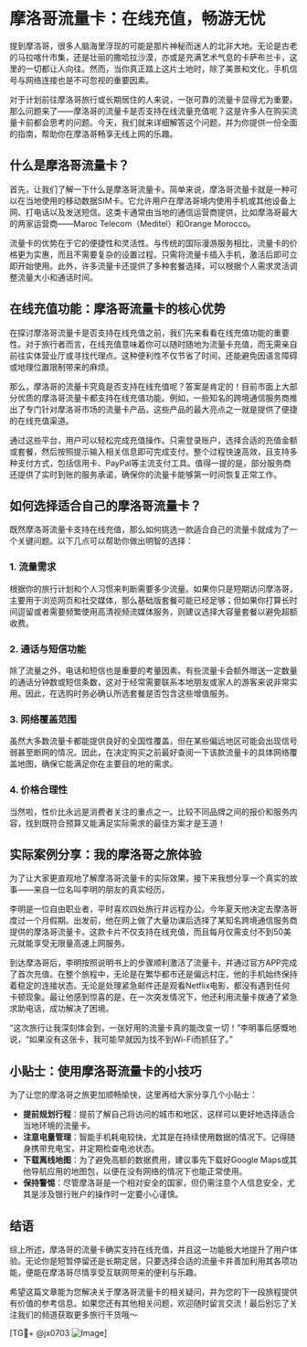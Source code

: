 # 摩洛哥流量卡：在线充值，畅游无忧

提到摩洛哥，很多人脑海里浮现的可能是那片神秘而迷人的北非大地。无论是古老的马拉喀什市集，还是壮丽的撒哈拉沙漠，亦或是充满艺术气息的卡萨布兰卡，这里的一切都让人向往。然而，当你真正踏上这片土地时，除了美景和文化，手机信号与网络连接也是不可忽视的重要因素。

对于计划前往摩洛哥旅行或长期居住的人来说，一张可靠的流量卡显得尤为重要。那么问题来了——摩洛哥的流量卡是否支持在线流量充值呢？这是许多人在购买流量卡前都会思考的问题。今天，我们就来详细解答这个问题，并为你提供一份全面的指南，帮助你在摩洛哥畅享无线上网的乐趣。

## 什么是摩洛哥流量卡？

首先，让我们了解一下什么是摩洛哥流量卡。简单来说，摩洛哥流量卡就是一种可以在当地使用的移动数据SIM卡。它允许用户在摩洛哥境内使用手机或其他设备上网、打电话以及发送短信。这类卡通常由当地的通信运营商提供，比如摩洛哥最大的两家运营商——Maroc Telecom（Meditel）和Orange Morocco。

流量卡的优势在于它的便捷性和灵活性。与传统的国际漫游服务相比，流量卡的价格更为实惠，而且不需要复杂的设置过程。只需将流量卡插入手机，激活后即可立即开始使用。此外，许多流量卡还提供了多种套餐选择，可以根据个人需求灵活调整流量大小和通话时间。

## 在线充值功能：摩洛哥流量卡的核心优势

在探讨摩洛哥流量卡是否支持在线充值之前，我们先来看看在线充值功能的重要性。对于旅行者而言，在线充值意味着你可以随时随地为流量卡充值，而无需亲自前往实体营业厅或寻找代理点。这种便利性不仅节省了时间，还能避免因语言障碍或地理位置限制带来的麻烦。

那么，摩洛哥的流量卡究竟是否支持在线充值呢？答案是肯定的！目前市面上大部分优质的摩洛哥流量卡都支持在线充值功能。例如，一些知名的跨境通信服务商推出了专门针对摩洛哥市场的流量卡产品，这些产品的最大亮点之一就是提供了便捷的在线充值渠道。

通过这些平台，用户可以轻松完成充值操作。只需登录账户，选择合适的充值金额或套餐，然后按照提示输入相关信息即可完成支付。整个过程快速高效，且支持多种支付方式，包括信用卡、PayPal等主流支付工具。值得一提的是，部分服务商还提供了实时到账的服务承诺，确保你的流量卡能够第一时间恢复正常工作。

## 如何选择适合自己的摩洛哥流量卡？

既然摩洛哥流量卡支持在线充值，那么如何挑选一款适合自己的流量卡就成为了一个关键问题。以下几点可以帮助你做出明智的选择：

### 1. **流量需求**
根据你的旅行计划和个人习惯来判断需要多少流量。如果你只是短期访问摩洛哥，主要用于浏览网页和社交媒体，那么基础版套餐可能已经足够；但如果你打算长时间逗留或者需要频繁使用高清视频流媒体服务，则建议选择大容量套餐以避免超额收费。

### 2. **通话与短信功能**
除了流量之外，电话和短信也是重要的考量因素。有些流量卡会额外赠送一定数量的通话分钟数或短信条数，这对于经常需要联系本地朋友或家人的游客来说非常实用。因此，在选购时务必确认所选套餐是否包含这些增值服务。

### 3. **网络覆盖范围**
虽然大多数流量卡都能提供良好的全国性覆盖，但在某些偏远地区可能会出现信号弱甚至断网的情况。因此，在决定购买之前最好查阅一下该款流量卡的具体网络覆盖地图，确保它能满足你在主要目的地的需求。

### 4. **价格合理性**
当然啦，性价比永远是消费者关注的重点之一。比较不同品牌之间的报价和服务内容，找到既符合预算又能满足实际需求的最佳方案才是王道！

## 实际案例分享：我的摩洛哥之旅体验

为了让大家更直观地了解摩洛哥流量卡的实际效果，接下来我想分享一个真实的故事——来自一位名叫李明的朋友的真实经历。

李明是一位自由职业者，平时喜欢四处旅行并远程办公。今年夏天他决定去摩洛哥度过一个月假期。出发前，他在网上做了大量功课后选择了某知名跨境通信服务商提供的摩洛哥流量卡。这款卡片不仅支持在线充值，而且每月仅需支付不到50美元就能享受无限量高速上网服务。

到达摩洛哥后，李明按照说明书上的步骤顺利激活了流量卡，并通过官方APP完成了首次充值。在整个旅程中，无论是在繁华都市还是偏远村庄，他的手机始终保持着稳定的连接状态。无论是处理紧急邮件还是观看Netflix电影，都没有遇到任何卡顿现象。最让他感到惊喜的是，在一次突发情况下，他还利用流量卡拨通了紧急求助电话，成功解决了困境。

“这次旅行让我深刻体会到，一张好用的流量卡真的能改变一切！”李明事后感慨地说，“如果没有这张卡，我可能早就因为找不到Wi-Fi而抓狂了。”

## 小贴士：使用摩洛哥流量卡的小技巧

为了让您的摩洛哥之旅更加顺畅愉快，这里再给大家分享几个小贴士：

- **提前规划行程**：提前了解自己将访问的城市和地区，这样可以更好地选择适合当地环境的流量卡。
- **注意电量管理**：智能手机耗电较快，尤其是在持续使用数据的情况下。记得随身携带充电宝，并定期检查电池状态。
- **下载离线地图**：为了避免高额的数据费用，建议事先下载好Google Maps或其他导航应用的地图包，以便在没有网络的情况下也能正常使用。
- **保持警惕**：尽管摩洛哥是一个相对安全的国家，但仍需注意个人信息安全，尤其是涉及银行账户的操作时一定要小心谨慎。

## 结语

综上所述，摩洛哥的流量卡确实支持在线充值，并且这一功能极大地提升了用户体验。无论你是短暂停留还是长期定居，只要选择合适的流量卡并善加利用其各项功能，便能在摩洛哥尽情享受互联网带来的便利与乐趣。

希望这篇文章能为您解决关于摩洛哥流量卡的相关疑问，并为您的下一段旅程提供有价值的参考信息。如果您还有其他相关问题，欢迎随时留言交流！最后别忘了关注我们的频道获取更多旅行干货哦～

[TG💪+ @jx0703 ![Image](https://github.com/user-attachments/assets/dbca1d08-cadb-493c-b0ec-ad6f7a83f270)]